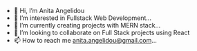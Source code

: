- 👋 Hi, I’m Anita Angelidou
- 👀 I’m interested in Fullstack Web Development...
- 🌱 I’m currently creating projects with MERN stack...
- 💞️ I’m looking to collaborate on Full Stack projects using React
- 📫 How to reach me anita.angelidou@gmail.com...



<!---
anitaki/anitaki is a ✨ special ✨ repository because its `README.md` (this file) appears on your GitHub profile.
You can click the Preview link to take a look at your changes.
--->
